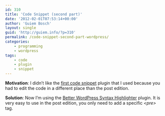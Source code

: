 ```yaml
---
id: 310
title: 'Code Snippet (second part)'
date: '2012-02-01T07:53:14+00:00'
author: 'Guiem Bosch'
layout: single
guid: 'http://guiem.info/?p=310'
permalink: /code-snippet-second-part-wordpress/
categories:
    - programming
    - wordpress
tags:
    - code
    - plugin
    - snippet
---
```


**Motivation**: I didn’t like the [first code snippet](http://guiem.info/?p=248 "Code Snipped – WordPress") plugin that I used because you had to edit the code in a different place than the post edition.

**Solution**: Now I’m using the [Better WordPress Syntax Highlighter](http://wordpress.org/extend/plugins/better-wordpress-syntax-based-on-geshi/stats/ "Better Wordrpess Syntax Highlighter") plugin. It is very easy to use in the post edition, you only need to add a specific *&lt;pre&gt;* tag.